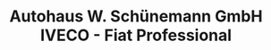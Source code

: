 ---
title: "Autohaus W. Schünemann GmbH IVECO - Fiat Professional"
url: /holzminden/autohaus-w-schuenemann-gmbh-iveco-fiat-professional/
shop: Autohaus
---